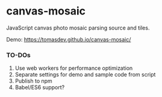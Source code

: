 # canvas-mosaic
JavaScript canvas photo mosaic parsing source and tiles.

Demo: https://tomasdev.github.io/canvas-mosaic/

### TO-DOs

1. Use web workers for performance optimization
2. Separate settings for demo and sample code from script
3. Publish to npm
4. Babel/ES6 support?
